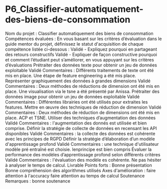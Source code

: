 # P6_Classifier-automatiquement-des-biens-de-consommation
Nom du projet : Classifier automatiquement des biens de consommation
Compétences évaluées :
En vous basant sur les critères d’évaluation dans le guide mentor du projet, définissez le statut d'acquisition de chaque compétence listée ci-dessous :
Validé - Expliquez pourquoi en partageant des retours constructifs
Validé - Expliquer de façon constructive pourquoi et comment l’étudiant peut s’améliorer, en vous appuyant sur les critères d’évaluations
Prétraiter des données texte pour obtenir un jeu de données exploitable
Validé
Commentaires : Différents traitements de texte ont été mis en place. Une étape de feature engineering a été mis place.
Représenter graphiquement des données à grandes dimensions
Validé
Commentaires : Deux méthodes de réductions de dimension ont été mis en place.
Une visualisation via le tsne a été présenté par Anissa.
Prétraiter des données image pour obtenir un jeu de données exploitable
Validé
Commentaires : Différentes librairies ont été utilisés pour extraites les features.
Mettre en œuvre des techniques de réduction de dimension
Validé
Commentaires : Deux méthodes de réduction de dimensions ont été mis en place. ACP et TSNE.
Utiliser des techniques d’augmentation des données
Validé
Commentaires : l'augmentation des donnés est utilisée et bien comprise.
Définir la stratégie de collecte de données en recensant les API disponibles
Validé
Commentaires : la collecte des données est cohérente avec les principes de RGPD
Définir la stratégie d’élaboration d’un modèle d'apprentissage profond
Validé
Commentaires : une technique d'utilisateur modèle pré entraîné est choisie.
lenprincipe est bien compris
Évaluer la performance des modèles d’apprentissage profond selon différents critères
Validé
Commentaires : l'évaluation des modèle es cohérente.
Ne pas hésiter à analyser le temps de calcul.
Livrable
Points forts :
Bonne présentation
Bonne compréhension des algorithmes utilisés
Axes d'amélioration :
faire attention à l'accuracy
faire attention au temps de calcul
Soutenance
Remarques : bonne soutenance



